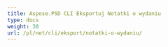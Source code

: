 ```yaml
---
title: Aspose.PSD CLI Eksportuj Notatki o wydaniu
type: docs
weight: 30
url: /pl/net/cli/eksport/notatki-o-wydaniu/
---
```

